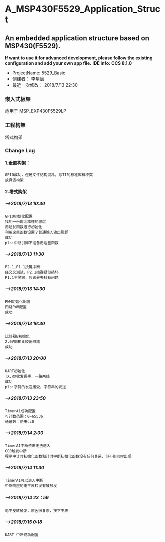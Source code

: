 A_MSP430F5529_Application_Struct
 =================================
An embedded application structure based on MSP430(F5529).
--------------------------------------------------------
**If want to use it for advanced development, please follow the existing configuration and add your own app file.**
**IDE Info: CCS 8.1.0**

 *  ProjectName: 	5529_Basic
 *  创建者：		李星辰
 *  最近一次修改：	2018/7/13 22:30

### 嵌入式板架
适用于  MSP_EXP430F5529LP

### 工程构架
塔式构架

### Change Log
#### 1.垂直构架：
	GPIO成功，但是文件结构混乱，与TI的标准库有冲突
	放弃该构架
#### 2.塔式购架
##### -->2018/7/13 10:30
	GPIO初始化配置
	找到一份晦涩难懂的底层
	用超长函数进行初始化
	利用这些函数设置了普通输入输出引脚
	成功
	pls:中断引脚不准备用这些函数

##### -->2018/7/13 11:30
	P2.1,P1.1按键中断
	经交叉测试，P2.1按键疑似损坏
	P1.1不灵敏，应该是去抖有问题

##### -->2018/7/13 14:30
	PWM初始化配置
	四路PWM配置
	成功

##### -->2018/7/13 16:30
	比较器B初始化
	2.0V同相比较器四路
	成功

##### -->2018/7/13 20:00
	UART初始化
	TX,RX收发握手，一路两线
	成功
	pls:字符的发送接受，字符串的发送

##### -->2018/7/13 23:50
	TimerA1成功配置
	可计数范围：0~65536
	通道数：使用cc0

##### -->2018/7/14 2:00 
	TimerA1中断依旧无法进入
	CC0触发中断
	程序中计时初始化函数和计时中断初始化函数没有任何关系，但不能同时出现

##### -->2018/7/14 11:30
	TimerA1可以进入中断
	中断响应的电平反转没有被触发

##### -->2018/7/14 23：59
	电平反转触发，原因很复杂，按下不表

##### -->2018/7/15 0:18
	UART 中断成功配置
  
